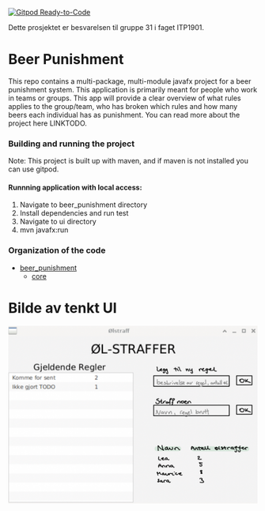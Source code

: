 
[![Gitpod Ready-to-Code](https://img.shields.io/badge/Gitpod-Ready--to--Code-blue?logo=gitpod)](https://gitpod.stud.ntnu.no/#https://gitlab.stud.idi.ntnu.no/it1901/groups-2022/gr2231/gr2231)


Dette prosjektet er besvarelsen til gruppe 31 i faget ITP1901.

# Beer Punishment
This repo contains a multi-package, multi-module javafx project for a beer punishment system. This application is primarily meant for people who work in teams or groups.
This app will provide a clear overview of what rules applies to the group/team, who has broken which rules and how many beers each individual has as punishment.
You can read more about the project here LINKTODO.

### Building and running the project
Note:
This project is built up with maven, and if maven is not installed you can use gitpod.

#### Runnning application with local access:
1. Navigate to beer_punishment directory
2. Install dependencies and run test
3. Navigate to ui directory
4. mvn javafx:run



### Organization of the code
* [beer_punishment](README.md)
    * [core](/core)

# Bilde av tenkt UI
![alt text](./beer_punishment/UI.jpg)